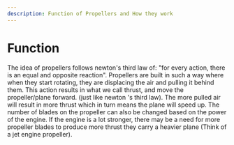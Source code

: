 ```yaml
---
description: Function of Propellers and How they work
---
```


# Function

The idea of propellers follows newton's third law of: "for every action, there is an equal and opposite reaction". Propellers are built in such a way where when they start rotating, they are displacing the air and pulling it behind them. This action results in what we call thrust, and move the propeller/plane forward. \(just like newton 's third law\). The more pulled air will result in more thrust which in turn means the plane will speed up. The number of blades on the propeller can also be changed based on the power of the engine. If the engine is a lot stronger, there may be a need for more propeller blades to produce more thrust they carry a heavier plane \(Think of a jet engine propeller\). 


